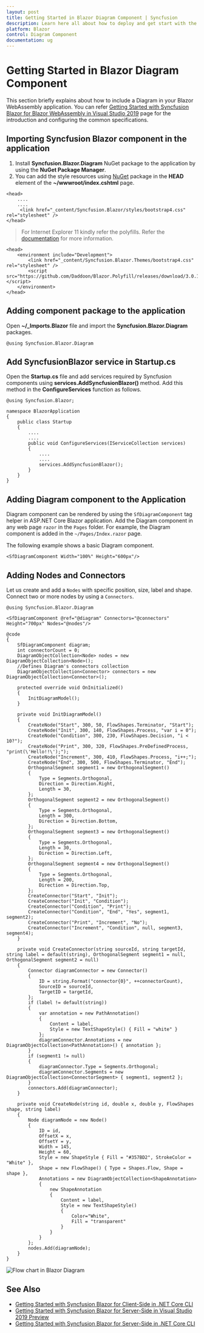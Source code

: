 ```yaml
---
layout: post
title: Getting Started in Blazor Diagram Component | Syncfusion
description: Learn here all about how to deploy and get start with the Syncfusion Blazor Diagram component and more.
platform: Blazor
control: Diagram Component
documentation: ug
---
```


# Getting Started in Blazor Diagram Component

This section briefly explains about how to include a Diagram in your Blazor WebAssembly application. You can refer [Getting Started with Syncfusion Blazor for Blazor WebAssembly in Visual Studio 2019](https://blazor.syncfusion.com/documentation/getting-started/blazor-webassembly-visual-studio-2019/) page for the introduction and configuring the common specifications.

## Importing Syncfusion Blazor component in the application

 1. Install **Syncfusion.Blazor.Diagram** NuGet package to the application by using the **NuGet Package Manager**.
 2. You can add the  style resources using [NuGet](https://blazor.syncfusion.com/documentation/appearance/themes#static-web-assets) package in the **HEAD** element of the **~/wwwroot/index.cshtml** page.

```cshtml
<head>
    ....
    ....
     <link href="_content/Syncfusion.Blazor/styles/bootstrap4.css" rel="stylesheet" />
</head>
```

> For Internet Explorer 11 kindly refer the polyfills. Refer the [documentation](https://blazor.syncfusion.com/documentation/common/how-to/render-blazor-server-app-in-ie/#blazor-webassembly-app/) for more information.

```cshtml
<head>
    <environment include="Development">
        <link href="_content/Syncfusion.Blazor.Themes/bootstrap4.css" rel="stylesheet" />
        <script src="https://github.com/Daddoon/Blazor.Polyfill/releases/download/3.0.1/blazor.polyfill.min.js"></script>
    </environment>
</head>
```

## Adding component package to the application

Open **~/_Imports.Blazor** file and import the **Syncfusion.Blazor.Diagram** packages.

```cshtml
@using Syncfusion.Blazor.Diagram
```

## Add SyncfusionBlazor service in Startup.cs

Open the **Startup.cs** file and add services required by Syncfusion components using  **services.AddSyncfusionBlazor()** method. Add this method in the **ConfigureServices** function as follows.

```cshtml
@using Syncfusion.Blazor;

namespace BlazorApplication
{
    public class Startup
    {
        ....
        ....
        public void ConfigureServices(IServiceCollection services)
        {
            ....
            ....
            services.AddSyncfusionBlazor();
        }
    }
}
```

## Adding Diagram component to the Application

Diagram component can be rendered by using the `SfDiagramComponent` tag helper in ASP.NET Core Blazor application. Add the Diagram component in any web page `razor` in the `Pages` folder. For example, the Diagram component is added in the `~/Pages/Index.razor` page.

The following example shows a basic Diagram component.

```cshtml
<SfDiagramComponent Width="100%" Height="600px"/>
```

## Adding Nodes and Connectors

Let us create and add a `Nodes` with specific position, size, label and shape. Connect two or more nodes by using a `Connectors`.

```cshtml
@using Syncfusion.Blazor.Diagram

<SfDiagramComponent @ref="@diagram" Connectors="@connectors" Height="700px" Nodes="@nodes"/>

@code
{
    SfDiagramComponent diagram;
    int connectorCount = 0;
    DiagramObjectCollection<Node> nodes = new DiagramObjectCollection<Node>();
    //Defines Diagram's connectors collection
    DiagramObjectCollection<Connector> connectors = new DiagramObjectCollection<Connector>();

    protected override void OnInitialized()
    {
        InitDiagramModel();
    }

    private void InitDiagramModel()
    {
        CreateNode("Start", 300, 50, FlowShapes.Terminator, "Start");
        CreateNode("Init", 300, 140, FlowShapes.Process, "var i = 0");
        CreateNode("Condition", 300, 230, FlowShapes.Decision, "i < 10?");
        CreateNode("Print", 300, 320, FlowShapes.PreDefinedProcess, "print(\'Hello!!\');");
        CreateNode("Increment", 300, 410, FlowShapes.Process, "i++;");
        CreateNode("End", 300, 500, FlowShapes.Terminator, "End");
        OrthogonalSegment segment1 = new OrthogonalSegment()
        {
            Type = Segments.Orthogonal,
            Direction = Direction.Right,
            Length = 30,
        };
        OrthogonalSegment segment2 = new OrthogonalSegment()
        {
            Type = Segments.Orthogonal,
            Length = 300,
            Direction = Direction.Bottom,
        };
        OrthogonalSegment segment3 = new OrthogonalSegment()
        {
            Type = Segments.Orthogonal,
            Length = 30,
            Direction = Direction.Left,
        };
        OrthogonalSegment segment4 = new OrthogonalSegment()
        {
            Type = Segments.Orthogonal,
            Length = 200,
            Direction = Direction.Top,
        };
        CreateConnector("Start", "Init");
        CreateConnector("Init", "Condition");
        CreateConnector("Condition", "Print");
        CreateConnector("Condition", "End", "Yes", segment1, segment2);
        CreateConnector("Print", "Increment", "No");
        CreateConnector("Increment", "Condition", null, segment3, segment4);
    }

    private void CreateConnector(string sourceId, string targetId, string label = default(string), OrthogonalSegment segment1 = null, OrthogonalSegment segment2 = null)
    {
        Connector diagramConnector = new Connector()
        {
            ID = string.Format("connector{0}", ++connectorCount),
            SourceID = sourceId,
            TargetID = targetId,
        };
        if (label != default(string))
        {
            var annotation = new PathAnnotation()
            {
                Content = label,
                Style = new TextShapeStyle() { Fill = "white" }
            };
            diagramConnector.Annotations = new DiagramObjectCollection<PathAnnotation>() { annotation };
        }
        if (segment1 != null)
        {
            diagramConnector.Type = Segments.Orthogonal;
            diagramConnector.Segments = new DiagramObjectCollection<ConnectorSegment> { segment1, segment2 };
        }
        connectors.Add(diagramConnector);
    }

    private void CreateNode(string id, double x, double y, FlowShapes shape, string label)
    {
        Node diagramNode = new Node()
        {
            ID = id,
            OffsetX = x,
            OffsetY = y,
            Width = 145,
            Height = 60,
            Style = new ShapeStyle { Fill = "#357BD2", StrokeColor = "White" },
            Shape = new FlowShape() { Type = Shapes.Flow, Shape = shape },
            Annotations = new DiagramObjectCollection<ShapeAnnotation>
            {
                new ShapeAnnotation
                {
                    Content = label,
                    Style = new TextShapeStyle()
                    {   
                        Color="White",
                        Fill = "transparent"
                    }
                }
            }
        };
        nodes.Add(diagramNode);
    }
}
```

![Flow chart in Blazor Diagram](images/Diagram.png)

## See Also

* [Getting Started with Syncfusion Blazor for Client-Side in .NET Core CLI](https://blazor.syncfusion.com/documentation/getting-started/blazor-webassembly-dotnet-cli/)
* [Getting Started with Syncfusion Blazor for Server-Side in Visual Studio 2019 Preview](https://blazor.syncfusion.com/documentation/getting-started/blazor-server-side-visual-studio-2019/)
* [Getting Started with Syncfusion Blazor for Server-Side in .NET Core CLI](https://blazor.syncfusion.com/documentation/getting-started/blazor-server-side-dotnet-cli/)
